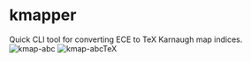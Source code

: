 # kmapper
Quick CLI tool for converting ECE to TeX Karnaugh map indices.
![kmap-abc](https://github.com/user-attachments/assets/6bcb1cfc-b773-42ef-97b1-232ac2a4e6a2)
![kmap-abcTeX](https://github.com/user-attachments/assets/34fabfda-630b-4788-b250-74f0616ddf23)
